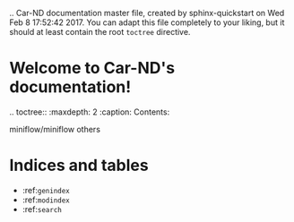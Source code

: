 .. Car-ND documentation master file, created by
   sphinx-quickstart on Wed Feb  8 17:52:42 2017.
   You can adapt this file completely to your liking, but it should at least
   contain the root `toctree` directive.

Welcome to Car-ND's documentation!
==================================

.. toctree::
   :maxdepth: 2
   :caption: Contents:

   miniflow/miniflow
   others

Indices and tables
==================

* :ref:`genindex`
* :ref:`modindex`
* :ref:`search`
